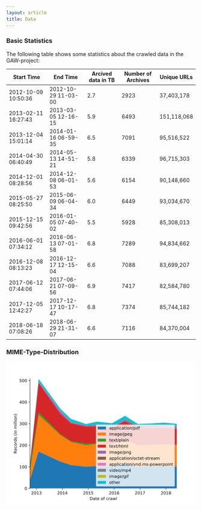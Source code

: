 ```yaml
---
layout: article
title: Data
---
```


### Basic Statistics

The following table shows some statistics about the crawled data in the GAW-project:

| Start Time          | End Time            | Arcived data in TB | Number of Archives | Unique URLs |
|---------------------|---------------------|--------------------|--------------------|--------------|
| 2012-10-09 10:50:36 | 2012-10-29 11-03-00 | 2.7 | 2923 | 37,403,178 |
| 2013-02-11 16:27:43 | 2013-03-05 12-16-15 | 5.9 | 6493 | 151,118,068 |
| 2013-12-04 15:01:14 | 2014-01-16 06-59-35 | 6.5 | 7091 | 95,516,522 |
| 2014-04-30 06:40:49 | 2014-05-13 14-51-21 | 5.8 | 6339 | 96,715,303 |
| 2014-12-01 08:28:56 | 2014-12-08 06-01-53 | 5.6 | 6154 | 90,148,660 |
| 2015-05-27 08:25:50 | 2015-06-09 06-04-34 | 6.0 | 6449 | 93,034,670 |
| 2015-12-15 09:42:56 | 2016-01-05 07-40-02 | 5.5 | 5928 | 85,308,013 |
| 2016-06-01 07:34:12 | 2016-06-13 07-01-58 | 6.8 | 7289 | 94,834,662 |
| 2016-12-08 08:13:23 | 2016-12-17 12-15-04 | 6.6 | 7088 | 83,699,207 |
| 2017-06-12 07:44:06 | 2017-06-21 07-09-56 | 6.9 | 7417 | 82,584,780 |
| 2017-12-05 12:42:27 | 2017-12-17 10-17-47 | 6.8 | 7374 | 85,744,182 |
| 2018-06-18 07:08:26 | 2018-06-29 21-31-07 | 6.6 | 7116 | 84,370,004 |

### MIME-Type-Distribution
![MIME-Types](/assets/MimeTyperecordsStacked.svg)
